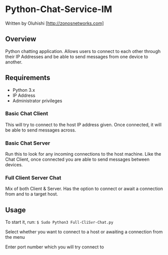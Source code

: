 # Python-Chat-Service-IM

Written by Oluhishi [http://zonosnetworks.com]

## Overview

Python chatting application. Allows users to connect to each other through their IP Addresses and be able to send messages from one device to another.

## Requirements
  - Python 3.x
  - IP Address
  - Administrator privileges
  
### Basic Chat Client

This will try to connect to the host IP address given. Once connected, it will be able to send messages across.

### Basic Chat Server

Run this to look for any incoming connections to the host machine. Like the Chat Client, once connected you are able to send messages between devices.

### Full Client Server Chat

Mix of both Client & Server. Has the option to connect or await a connection from and to a target host.

## Usage

To start it, run: 
``` $ Sudo Python3 Full-CliSvr-Chat.py ```

Select whether you want to connect to a host or awaiting a connection from the menu

Enter port number which you will try connect to
